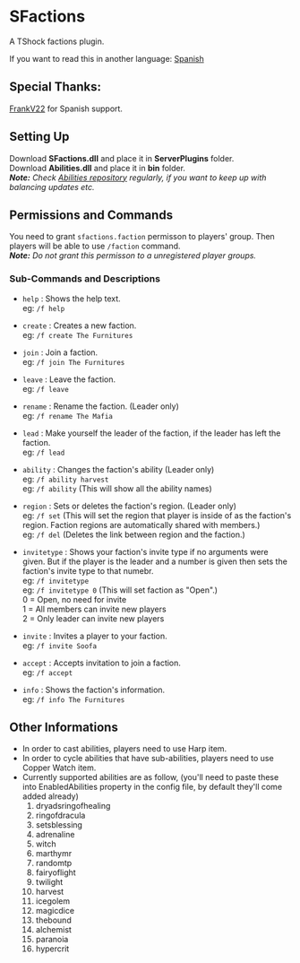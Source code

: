 
# SFactions
A TShock factions plugin.

If you want to read this in another language: [Spanish](https://github.com/Soof4/SFactions/blob/main/README_SPANISH.md)

## Special Thanks:
[FrankV22](https://github.com/itsFrankV22) for Spanish support.

## Setting Up
Download **SFactions.dll** and place it in **ServerPlugins** folder. <br>
Download **Abilities.dll** and place it in **bin** folder. <br>
_**Note:** Check [Abilities repository](https://github.com/Soof4/Abilities) regularly, if you want to keep up with balancing updates etc._

## Permissions and Commands
You need to grant `sfactions.faction` permisson to players' group. Then players will be able to use `/faction` command. <br>
_**Note:** Do not grant this permisson to a unregistered player groups._

### Sub-Commands and Descriptions
* `help` : Shows the help text. <br>
eg: `/f help`

* `create` : Creates a new faction. <br>
eg: `/f create The Furnitures`

* `join` : Join a faction. <br>
eg: `/f join The Furnitures`

* `leave` : Leave the faction. <br>
eg: `/f leave`

* `rename` : Rename the faction. (Leader only) <br>
eg: `/f rename The Mafia`

* `lead` : Make yourself the leader of the  faction, if the leader has left the faction. <br>
eg: `/f lead`

* `ability` : Changes the faction's ability (Leader only) <br>
eg: `/f ability harvest` <br>
eg: `/f ability` (This will show all the ability names)

* `region` : Sets or deletes the faction's region. (Leader only) <br>
eg: `/f set` (This will set the region that player is inside of as the faction's region. Faction regions are automatically shared with members.) <br>
eg: `/f del` (Deletes the link between region and the faction.)

* `invitetype` : Shows your faction's invite type if no arguments were given. But if the player is the leader and a number is given then sets the faction's invite type to that numebr. <br>
eg: `/f invitetype` <br>
eg: `/f invitetype 0` (This will set faction as "Open".) <br>
0 = Open, no need for invite <br>
1 = All members can invite new players <br>
2 = Only leader can invite new players <br>

* `invite` : Invites a player to your faction. <br>
eg: `/f invite Soofa`

* `accept` : Accepts invitation to join a faction. <br>
eg: `/f accept`

* `info` : Shows the faction's information. <br>
eg: `/f info The Furnitures`

## Other Informations
* In order to cast abilities, players need to use Harp item.
* In order to cycle abilities that have sub-abilities, players need to use Copper Watch item.
* Currently supported abilities are as follow, (you'll need to paste these into EnabledAbilities property in the config file, by default they'll come added already)
  1. dryadsringofhealing
  2. ringofdracula
  3. setsblessing
  4. adrenaline
  5. witch
  6. marthymr
  7. randomtp
  8. fairyoflight
  9. twilight
  10. harvest
  11. icegolem
  12. magicdice
  13. thebound
  14. alchemist
  15. paranoia
  16. hypercrit
